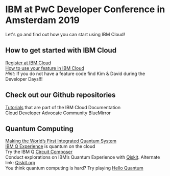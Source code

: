 # IBM at PwC Developer Conference in Amsterdam 2019

Let's go and find out how you can start using IBM Cloud!

## How to get started with IBM Cloud
[Register at IBM Cloud](https://www.ibm.com/cloud/free/)  
[How to use your feature in IBM Cloud](https://cloud.ibm.com/docs/account?topic=account-codes#codes)  
*Hint:* If you do not have a feature code find Kim & David during the Developer Days!!!

## Check out our Github repositories
[Tutorials](https://cloud.ibm.com/docs/tutorials/index.html) that are part of the IBM Cloud Documentation  
Cloud Developer Advocate Community
BlueMirror

## Quantum Computing
[Making the World’s First Integrated Quantum System](https://www.research.ibm.com/ibm-q/system-one/)  
[IBM Q Experience](https://www.research.ibm.com/ibm-q/technology/experience/) is quantum on the cloud  
Try the IBM Q [Circuit Composer](https://quantum-computing.ibm.com/composer)  
Conduct explorations on IBM’s Quantum Experience with [Qiskit](https://developer.ibm.com/open/projects/qiskit/). Alternate link: [Qiskit.org](https://qiskit.org/)  
You think quantum computing is hard? Try playing [Hello Quantum](https://helloquantum.mybluemix.net/)
